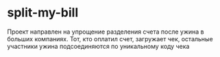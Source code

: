 # split-my-bill
Проект направлен на упрощение разделения счета после ужина в больших компаниях. Тот, кто оплатил счет, загружает чек, остальные участники ужина подсоединяются по уникальному коду чека
